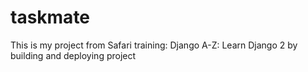 # taskmate
This is my project from Safari training: Django A-Z: Learn Django 2 by building and deploying project
